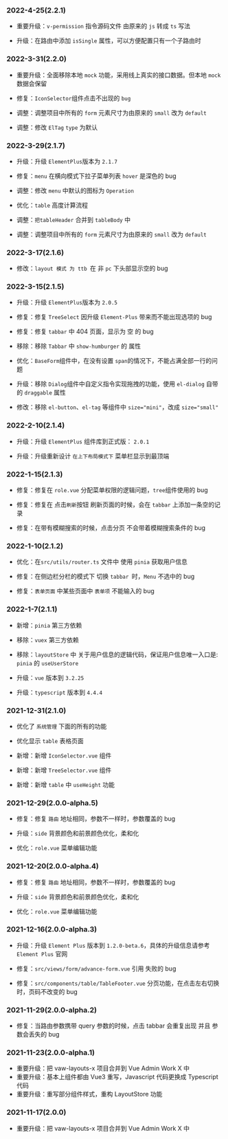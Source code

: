 ### 2022-4-25(2.2.1)

- 重要升级：`v-permission` 指令源码文件 由原来的 `js` 转成 `ts` 写法

- 升级：在路由中添加 `isSingle` 属性，可以方便配置只有一个子路由时

### 2022-3-31(2.2.0)

- 重要升级：全面移除本地 `mock` 功能，采用线上真实的接口数据。但本地 `mock` 数据会保留

- 修复：`IconSelector`组件点击不出现的 `bug`

- 调整：调整项目中所有的 `form` 元素尺寸为由原来的 `small` 改为 `default`

- 调整：修改 `ElTag` `type` 为默认

### 2022-3-29(2.1.7)

- 升级：升级 `ElementPlus`版本为 `2.1.7`

- 修复：`menu` 在横向模式下拉子菜单列表 `hover` 是深色的 bug

- 调整：修改 `menu` 中默认的图标为 `Operation`

- 优化：`table` 高度计算流程

- 调整：`把tableHeader` 合并到 `tableBody` 中

- 调整：调整项目中所有的 `form` 元素尺寸为由原来的 `small` 改为 `default`

### 2022-3-17(2.1.6)

- 修改：`layout 模式 为 ttb `在 非 `pc` 下头部显示空的 bug

### 2022-3-15(2.1.5)

- 升级：升级 `ElementPlus`版本为 `2.0.5`

- 修复：修复 `TreeSelect` 因升级 `Element-Plus` 带来而不能出现选项的 bug

- 修复：修复 `tabbar` 中 404 页面，显示为 空 的 bug

- 移除：移除 `Tabbar` 中 `show-humburger` 的 属性

- 优化：`BaseForm`组件中，在没有设置 `span`的情况下，不能占满全部一行的问题

- 升级：移除 `Dialog`组件中自定义指令实现拖拽的功能，使用 `el-dialog` 自带的 `draggable` 属性

- 修改：移除 `el-button`、`el-tag` 等组件中 `size="mini"`，改成 `size="small"`

### 2022-2-10(2.1.4)

- 升级：升级 `ElementPlus` 组件库到正式版： `2.0.1`

- 升级：升级重新设计 `在上下布局模式下` 菜单栏显示到最顶端

### 2022-1-15(2.1.3)

- 修复：修复在 `role.vue` 分配菜单权限的逻辑问题，`tree`组件使用的 bug

- 修复：修复在 点击`刷新`按钮 刷新页面的时候，会在 `tabbar` 上添加一条空的记录

- 修复：在带有模糊搜索的时候，点击分页 不会带着模糊搜索条件的 bug

### 2022-1-10(2.1.2)

- 优化：在`src/utils/router.ts` 文件中 使用 `pinia` 获取用户信息

- 修复：在侧边栏分栏的模式下 切换 `tabbar `时，`Menu` 不选中的 bug

- 修复：`表单页面` 中某些页面中 `表单项` 不能输入的 bug

### 2022-1-7(2.1.1)

- 新增：`pinia` 第三方依赖

- 移除：`vuex` 第三方依赖

- 移除：`layoutStore` 中 关于用户信息的逻辑代码，保证用户信息唯一入口是: `pinia` 的 `useUserStore`

- 升级：`vue` 版本到 `3.2.25`

- 升级：`typescript` 版本到 `4.4.4`

### 2021-12-31(2.1.0)

- 优化了 `系统管理` 下面的所有的功能

- 优化显示 `table` 表格页面

- 新增：新增 `IconSelector.vue` 组件

- 新增：新增 `TreeSelector.vue` 组件

- 新增：新增 `table` 中 `useHeight` 功能

### 2021-12-29(2.0.0-alpha.5)

- 修复：修复 `路由` 地址相同，参数不一样时，参数覆盖的 bug

- 升级：`side` 背景颜色和前景颜色优化，柔和化

- 优化：`role.vue` 菜单编辑功能

### 2021-12-20(2.0.0-alpha.4)

- 修复：修复 `路由` 地址相同，参数不一样时，参数覆盖的 bug

- 升级：`side` 背景颜色和前景颜色优化，柔和化

- 优化：`role.vue` 菜单编辑功能

### 2021-12-16(2.0.0-alpha.3)

- 升级：升级 `Element Plus` 版本到 `1.2.0-beta.6`，具体的升级信息请参考 `Element Plus` 官网

- 修复：`src/views/form/advance-form.vue` 引用 失败的 bug

- 修复：`src/components/table/TableFooter.vue` 分页功能，在点击左右切换时，页码不改变的 bug

### 2021-11-29(2.0.0-alpha.2)

- 修复：当路由参数携带 query 参数的时候，点击 tabbar 会重复出现 并且 参数会丢失的 bug

### 2021-11-23(2.0.0-alpha.1)

- 重要升级：把 vaw-layouts-x 项目合并到 Vue Admin Work X 中
- 重要升级：基本上组件都由 Vue3 重写，Javascript 代码更换成 Typescript 代码
- 重要升级：重写部分组件样式，重构 LayoutStore 功能

### 2021-11-17(2.0.0)

- 重要升级：把 vaw-layouts-x 项目合并到 Vue Admin Work X 中
